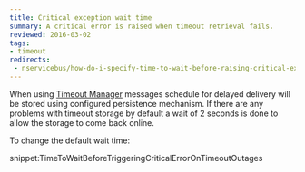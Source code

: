 ```yaml
---
title: Critical exception wait time
summary: A critical error is raised when timeout retrieval fails.
reviewed: 2016-03-02
tags:
- timeout
redirects:
 - nservicebus/how-do-i-specify-time-to-wait-before-raising-critical-exception-for-timeout-outages
---
```


When using [Timeout Manager](/nservicebus/messaging/delayed-delivery#caveats) messages schedule for delayed delivery will be stored using configured persistence mechanism. If there are any problems with timeout storage by default a wait of 2 seconds is done to allow the storage to come back online.

To change the default wait time:

snippet:TimeToWaitBeforeTriggeringCriticalErrorOnTimeoutOutages
